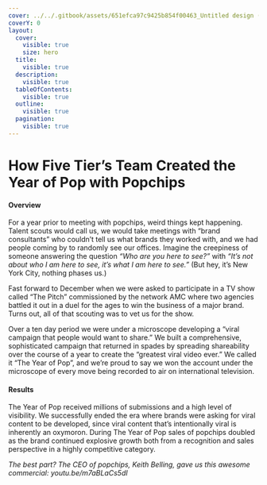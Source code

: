 ```yaml
---
cover: ../../.gitbook/assets/651efca97c9425b854f00463_Untitled design (1)-p-800.png
coverY: 0
layout:
  cover:
    visible: true
    size: hero
  title:
    visible: true
  description:
    visible: true
  tableOfContents:
    visible: true
  outline:
    visible: true
  pagination:
    visible: true
---
```


# How Five Tier’s Team Created the Year of Pop with Popchips

#### Overview

For a year prior to meeting with popchips, weird things kept happening.  Talent scouts would call us, we would take meetings with “brand consultants” who couldn’t tell us what brands they worked with, and we had people coming by to randomly see our offices.  Imagine the creepiness of someone answering the question _“Who are you here to see?”_ with _“It’s not about who I am here to see, it’s what I am here to see.”_  (But hey, it’s New York City, nothing phases us.)

Fast forward to December when we were asked to participate in a TV show called “The Pitch” commissioned by the network AMC where two agencies battled it out in a duel for the ages to win the business of a major brand.  Turns out, all of that scouting was to vet us for the show.

Over a ten day period we were under a microscope developing a “viral campaign that people would want to share.”  We built a comprehensive, sophisticated campaign that returned in spades by spreading shareability over the course of a year to create the “greatest viral video ever.”  We called it “The Year of Pop”, and we’re proud to say we won the account under the microscope of every move being recorded to air on international television.

#### Results

The Year of Pop received millions of submissions and a high level of visibility.  We successfully ended the era where brands were asking for viral content to be developed, since viral content that’s intentionally viral is inherently an oxymoron.  During The Year of Pop sales of popchips doubled as the brand continued explosive growth both from a recognition and sales perspective in  a highly competitive category.

_The best part?  The CEO of popchips, Keith Belling, gave us this awesome commercial: youtu.be/m7aBLaCs5dI_
